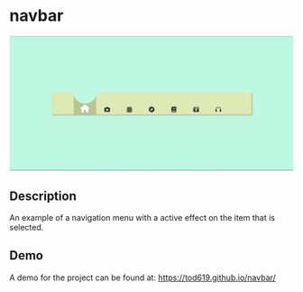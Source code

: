 # navbar
![screenshot](Screenshot.png)

## Description
An example of a navigation menu with a active effect on the item that is selected.

## Demo 
A demo for the project can be found at: https://tod619.github.io/navbar/ 
